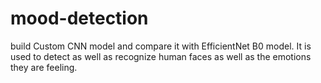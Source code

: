 # mood-detection
build Custom CNN model and compare it with EfficientNet B0 model. It is used to detect as well as recognize human faces as well as the emotions they are feeling.
